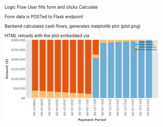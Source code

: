  Logic Flow
User fills form and clicks Calculate

Form data is POSTed to Flask endpoint

Backend calculates cash flows, generates matplotlib plot (plot.png)

HTML reloads with the plot embedded via <img src="/static/plot.png">
